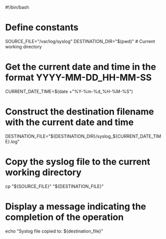 #!/bin/bash

# Define constants
SOURCE_FILE="/var/log/syslog"
DESTINATION_DIR="$(pwd)"  # Current working directory

# Get the current date and time in the format YYYY-MM-DD_HH-MM-SS
CURRENT_DATE_TIME=$(date +"%Y-%m-%d_%H-%M-%S")

# Construct the destination filename with the current date and time
DESTINATION_FILE="${DESTINATION_DIR}/syslog_${CURRENT_DATE_TIME}.log"

# Copy the syslog file to the current working directory
cp "${SOURCE_FILE}" "${DESTINATION_FILE}"

# Display a message indicating the completion of the operation
echo "Syslog file copied to: ${destination_file}"
